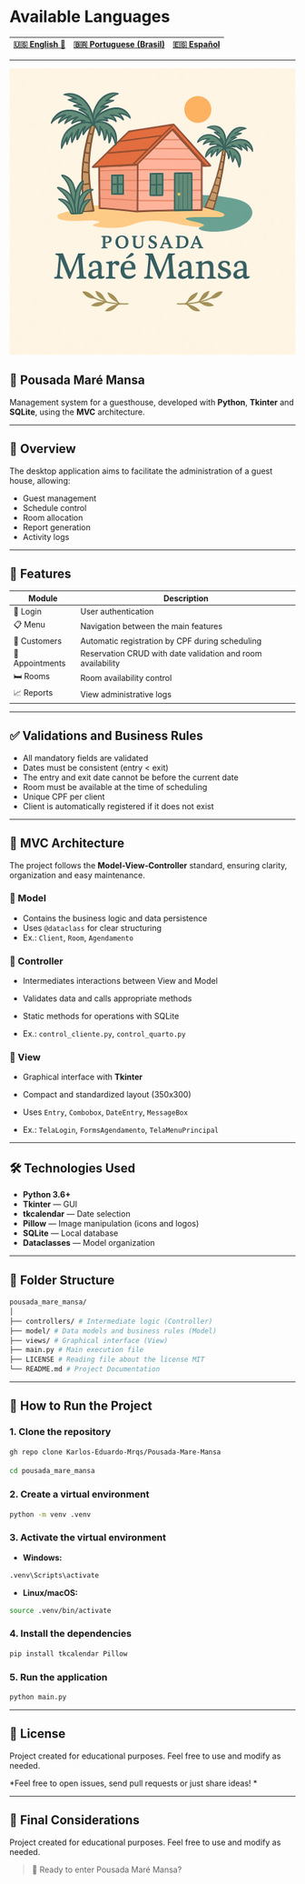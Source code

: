 # Available Languages

| [🇺🇸 English 🌟](README-US.md) | [🇧🇷 Portuguese (Brasil)](README.md) | [🇪🇸 Español](README-ES.md) |
|:---------------------------------------:|:----------------------------------------:|:----------------------------------------:|

---

![Logo Pousada Maré Mansa](./codigo/LogoPousadaMare.png)

## 🏨 Pousada Maré Mansa

Management system for a guesthouse, developed with **Python**, **Tkinter** and **SQLite**, using the **MVC** architecture.

---

## 📌 Overview

The desktop application aims to facilitate the administration of a guest house, allowing:

- Guest management
- Schedule control
- Room allocation
- Report generation
- Activity logs

---

## 🧩 Features

| Module | Description |
|----------------|---------------------------------------------------------------------------|
| 🔐 Login | User authentication |
| 📋 Menu | Navigation between the main features |
| 👤 Customers | Automatic registration by CPF during scheduling |
| 📅 Appointments | Reservation CRUD with date validation and room availability |
| 🛏️ Rooms | Room availability control |
| 📈 Reports | View administrative logs |

---

## ✅ Validations and Business Rules

- All mandatory fields are validated
- Dates must be consistent (entry < exit)
- The entry and exit date cannot be before the current date
- Room must be available at the time of scheduling
- Unique CPF per client
- Client is automatically registered if it does not exist

---

## 🧱 MVC Architecture

The project follows the **Model-View-Controller** standard, ensuring clarity, organization and easy maintenance.

### 🔹 Model

- Contains the business logic and data persistence
- Uses `@dataclass` for clear structuring
- Ex.: `Client`, `Room`, `Agendamento`

### 🔹 Controller

- Intermediates interactions between View and Model

- Validates data and calls appropriate methods

- Static methods for operations with SQLite

- Ex.: `control_cliente.py`, `control_quarto.py`

### 🔹 View

- Graphical interface with **Tkinter**

- Compact and standardized layout (350x300)

- Uses `Entry`, `Combobox`, `DateEntry`, `MessageBox`

- Ex.: `TelaLogin`, `FormsAgendamento`, `TelaMenuPrincipal`

---

## 🛠️ Technologies Used

- **Python 3.6+**
- **Tkinter** — GUI
- **tkcalendar** — Date selection
- **Pillow** — Image manipulation (icons and logos)
- **SQLite** — Local database
- **Dataclasses** — Model organization

---

## 📁 Folder Structure

```bash
pousada_mare_mansa/
│
├── controllers/ # Intermediate logic (Controller)
├── model/ # Data models and business rules (Model)
├── views/ # Graphical interface (View)
├── main.py # Main execution file
├── LICENSE # Reading file about the license MIT
└── README.md # Project Documentation
```

---

## 🚀 How to Run the Project

### 1. Clone the repository

```bash
gh repo clone Karlos-Eduardo-Mrqs/Pousada-Mare-Mansa

cd pousada_mare_mansa
```

### 2. Create a virtual environment

```bash
python -m venv .venv
```

### 3. Activate the virtual environment

- **Windows:**

```bash
.venv\Scripts\activate
```

- **Linux/macOS:**

```bash
source .venv/bin/activate
```

### 4. Install the dependencies

```bash
pip install tkcalendar Pillow
```

### 5. Run the application

```bash
python main.py
```

---

## 📄 License

Project created for educational purposes. Feel free to use and modify as needed.

*Feel free to open issues, send pull requests or just share ideas!
*

---

## 🏁 Final Considerations

Project created for educational purposes. Feel free to use and modify as needed.

> 🌊 Ready to enter Pousada Maré Mansa?
